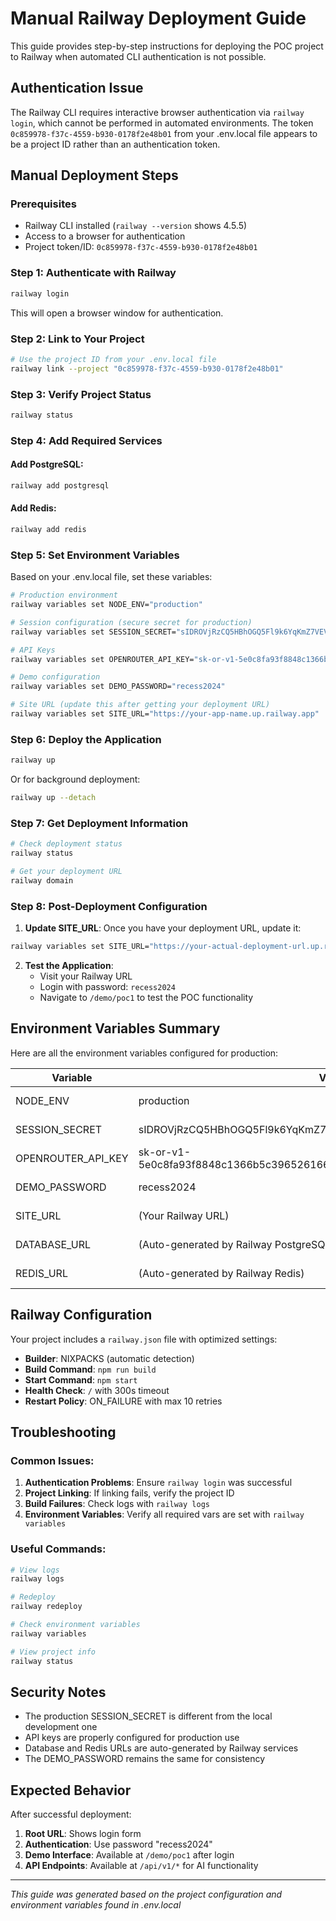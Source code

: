 # Manual Railway Deployment Guide

This guide provides step-by-step instructions for deploying the POC project to Railway when automated CLI authentication is not possible.

## Authentication Issue

The Railway CLI requires interactive browser authentication via `railway login`, which cannot be performed in automated environments. The token `0c859978-f37c-4559-b930-0178f2e48b01` from your .env.local file appears to be a project ID rather than an authentication token.

## Manual Deployment Steps

### Prerequisites
- Railway CLI installed (`railway --version` shows 4.5.5)
- Access to a browser for authentication
- Project token/ID: `0c859978-f37c-4559-b930-0178f2e48b01`

### Step 1: Authenticate with Railway
```bash
railway login
```
This will open a browser window for authentication.

### Step 2: Link to Your Project
```bash
# Use the project ID from your .env.local file
railway link --project "0c859978-f37c-4559-b930-0178f2e48b01"
```

### Step 3: Verify Project Status
```bash
railway status
```

### Step 4: Add Required Services

#### Add PostgreSQL:
```bash
railway add postgresql
```

#### Add Redis:
```bash
railway add redis
```

### Step 5: Set Environment Variables

Based on your .env.local file, set these variables:

```bash
# Production environment
railway variables set NODE_ENV="production"

# Session configuration (secure secret for production)
railway variables set SESSION_SECRET="sIDROVjRzCQ5HBhOGQ5Fl9k6YqKmZ7VEVG8G/wCMpBw="

# API Keys
railway variables set OPENROUTER_API_KEY="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"

# Demo configuration  
railway variables set DEMO_PASSWORD="recess2024"

# Site URL (update this after getting your deployment URL)
railway variables set SITE_URL="https://your-app-name.up.railway.app"
```

### Step 6: Deploy the Application
```bash
railway up
```

Or for background deployment:
```bash
railway up --detach
```

### Step 7: Get Deployment Information
```bash
# Check deployment status
railway status

# Get your deployment URL
railway domain
```

### Step 8: Post-Deployment Configuration

1. **Update SITE_URL**: Once you have your deployment URL, update it:
```bash
railway variables set SITE_URL="https://your-actual-deployment-url.up.railway.app"
```

2. **Test the Application**:
   - Visit your Railway URL
   - Login with password: `recess2024`
   - Navigate to `/demo/poc1` to test the POC functionality

## Environment Variables Summary

Here are all the environment variables configured for production:

| Variable | Value | Source |
|----------|--------|---------|
| NODE_ENV | production | Set for Railway |
| SESSION_SECRET | sIDROVjRzCQ5HBhOGQ5Fl9k6YqKmZ7VEVG8G/wCMpBw= | Generated secure key |
| OPENROUTER_API_KEY | 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 | From .env.local |
| DEMO_PASSWORD | recess2024 | From .env.local |
| SITE_URL | (Your Railway URL) | Set after deployment |
| DATABASE_URL | (Auto-generated by Railway PostgreSQL) | Railway service |
| REDIS_URL | (Auto-generated by Railway Redis) | Railway service |

## Railway Configuration

Your project includes a `railway.json` file with optimized settings:

- **Builder**: NIXPACKS (automatic detection)
- **Build Command**: `npm run build`
- **Start Command**: `npm start`
- **Health Check**: `/` with 300s timeout
- **Restart Policy**: ON_FAILURE with max 10 retries

## Troubleshooting

### Common Issues:

1. **Authentication Problems**: Ensure `railway login` was successful
2. **Project Linking**: If linking fails, verify the project ID
3. **Build Failures**: Check logs with `railway logs`
4. **Environment Variables**: Verify all required vars are set with `railway variables`

### Useful Commands:

```bash
# View logs
railway logs

# Redeploy
railway redeploy

# Check environment variables
railway variables

# View project info
railway status
```

## Security Notes

- The production SESSION_SECRET is different from the local development one
- API keys are properly configured for production use
- Database and Redis URLs are auto-generated by Railway services
- The DEMO_PASSWORD remains the same for consistency

## Expected Behavior

After successful deployment:

1. **Root URL**: Shows login form
2. **Authentication**: Use password "recess2024"
3. **Demo Interface**: Available at `/demo/poc1` after login
4. **API Endpoints**: Available at `/api/v1/*` for AI functionality

---

*This guide was generated based on the project configuration and environment variables found in .env.local*